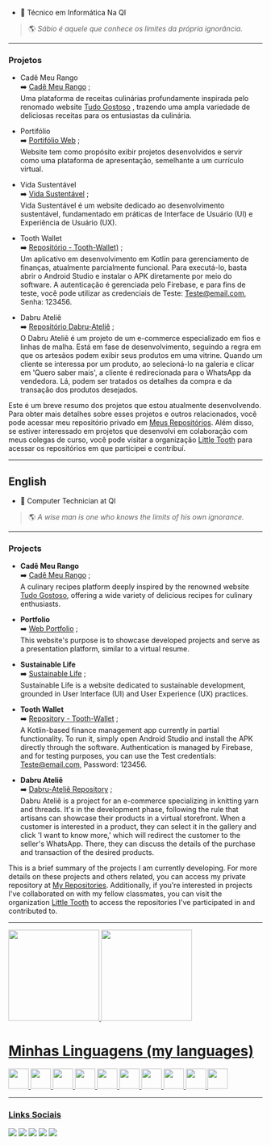 
- 📒 Técnico em Informática Na QI
> 🌎 _Sábio é aquele que conhece os limites da própria ignorância._
---
### Projetos
 - Cadê Meu Rango <br/>
	 ➡️ [Cadê Meu Rango](https://cade-meu-rango-front.web.app/) ; <br/>
	Uma plataforma de receitas culinárias profundamente inspirada pelo renomado website [Tudo Gostoso](https://www.tudogostoso.com.br/) , trazendo uma ampla variedade de deliciosas receitas para os entusiastas da culinária.

 - Portifólio <br/>
	 ➡️ [Portifólio Web](https://portifolio-luis-thalys.web.app/) ; <br/>
	 Website tem como propósito exibir projetos desenvolvidos e servir como uma plataforma de apresentação, semelhante a um currículo virtual.

 - Vida Sustentável <br/> 
	➡️ [Vida Sustentável](https://vida-sustentavel-61c19.web.app/) ; <br/>
	Vida Sustentável é um website dedicado ao desenvolvimento sustentável, fundamentado em práticas de Interface de Usuário (UI) e Experiência de Usuário (UX).

- Tooth Wallet <br/>
	➡️ [Repositório - Tooth-Wallet)](https://github.com/Little-Tooth-Tecnologies/tooth-wallet/tree/main) ; <br/>
	Um aplicativo em desenvolvimento em Kotlin para gerenciamento de finanças, atualmente parcialmente funcional. Para executá-lo, basta abrir o Android Studio e instalar o APK diretamente por meio do software. A autenticação é gerenciada pelo Firebase, e para fins de teste, você pode utilizar as credenciais de Teste: [Teste@email.com](mailto:Teste@email.com), Senha: 123456.

- Dabru Ateliê <br/>
	➡️ [Repositório Dabru-Ateliê](https://github.com/thalys93/dabruatelie) ; <br/>
	O Dabru Ateliê é um projeto de um e-commerce especializado em fios e linhas de malha. Está em fase de desenvolvimento, seguindo a regra em que os artesãos podem exibir seus produtos em uma vitrine. Quando um cliente se interessa por um produto, ao selecioná-lo na galeria e clicar em 'Quero saber mais', a cliente é redirecionada para o WhatsApp da vendedora. Lá, podem ser tratados os detalhes da compra e da transação dos produtos desejados.

 Este é um breve resumo dos projetos que estou atualmente desenvolvendo. Para obter mais detalhes sobre esses projetos e outros relacionados, você pode acessar meu repositório privado em [Meus Repositórios](https://github.com/thalys93?tab=repositories). Além disso, se estiver interessado em projetos que desenvolvi em colaboração com meus colegas de curso, você pode visitar a organização [Little Tooth](https://github.com/orgs/Little-Tooth-Tecnologies/repositories) para acessar os repositórios em que participei e contribuí.

---

## English 
- 📒 Computer Technician at QI
> 🌎 _A wise man is one who knows the limits of his own ignorance._

---

### Projects
- **Cadê Meu Rango** <br/>
	➡️ [Cadê Meu Rango](https://cade-meu-rango-front.web.app/) ; <br/>
	A culinary recipes platform deeply inspired by the renowned website [Tudo Gostoso](https://www.tudogostoso.com.br/), offering a wide variety of delicious recipes for culinary enthusiasts.

- **Portfolio** <br/>
	➡️ [Web Portfolio](https://portifolio-luis-thalys.web.app/) ; <br/>
	This website's purpose is to showcase developed projects and serve as a presentation platform, similar to a virtual resume.
 
- **Sustainable Life** <br/>
	➡️ [Sustainable Life](https://vida-sustentavel-61c19.web.app/) ; <br/>
	Sustainable Life is a website dedicated to sustainable development, grounded in User Interface (UI) and User Experience (UX) practices.

- **Tooth Wallet** <br/>
	➡️ [Repository - Tooth-Wallet](https://github.com/Little-Tooth-Tecnologies/tooth-wallet/tree/main) ; <br/>
	A Kotlin-based finance management app currently in partial functionality. To run it, simply open Android Studio and install the APK directly through the software. Authentication is managed by Firebase,    and for testing purposes, you can use the Test credentials: [Teste@email.com](mailto:Teste@email.com), Password: 123456.

- **Dabru Ateliê** <br/>
	➡️ [Dabru-Ateliê Repository](https://github.com/thalys93/dabruatelie) ; <br/>
	Dabru Ateliê is a project for an e-commerce specializing in knitting yarn and threads. It's in the development phase, following the rule that artisans can showcase their products in a virtual storefront. When a customer is interested in a product, they can select it in the gallery and click 'I want to know more,' which will redirect the customer to the seller's WhatsApp. There, they can discuss the details of the purchase and transaction of the desired products.

This is a brief summary of the projects I am currently developing. For more details on these projects and others related, you can access my private repository at [My Repositories](https://github.com/thalys93?tab=repositories). Additionally, if you're interested in projects I've collaborated on with my fellow classmates, you can visit the organization [Little Tooth](https://github.com/orgs/Little-Tooth-Tecnologies/repositories) to access the repositories I've participated in and contributed to.
  
  ---    
  <div>
  <a href="https://github.com/thalys93">
  <img height="180em"  src="https://github-readme-stats.vercel.app/api?username=thalys93&show_icons=true&theme=react&include_all_commits=true&count_private=true"/>    
  <img height="180em" src="https://github-readme-stats.vercel.app/api/top-langs/?username=thalys93&layout=compact&langs_count=7&theme=react"/>
  </div>
  
  <div>
    <h1> Minhas Linguagens (my languages) </h1> 
  <img src="https://cdn.jsdelivr.net/gh/devicons/devicon/icons/react/react-original.svg" height='40' />    
  <img src="https://cdn.jsdelivr.net/gh/devicons/devicon/icons/angularjs/angularjs-original.svg" height='40' />     
  <img src="https://cdn.jsdelivr.net/gh/devicons/devicon/icons/typescript/typescript-original.svg" height='40' />
  <img src="https://cdn.jsdelivr.net/gh/devicons/devicon/icons/javascript/javascript-original.svg" height='40'/>   
  <img src="https://cdn.jsdelivr.net/gh/devicons/devicon/icons/nodejs/nodejs-original.svg" height='40'/>
  <img src="https://cdn.jsdelivr.net/gh/devicons/devicon/icons/mysql/mysql-original.svg" height='40'/>  
  <img src="https://cdn.jsdelivr.net/gh/devicons/devicon/icons/csharp/csharp-original.svg" height='40'/>  
  <img src="https://cdn.jsdelivr.net/gh/devicons/devicon/icons/dot-net/dot-net-original.svg" height='40'/>
  <img src="https://cdn.jsdelivr.net/gh/devicons/devicon/icons/dotnetcore/dotnetcore-original.svg" height='40'/>
  <img src="https://cdn.jsdelivr.net/gh/devicons/devicon/icons/java/java-original.svg" height='40'/>
  </div>
  
  <hr/>    
      
  <div>
    <h3> Links Sociais </h3>
  </div>
<div>
 <a href="https://www.instagram.com/luiss_xavierr/" target="_blank"><img src="https://img.shields.io/badge/-Instagram-%23E4405F?style=for-the-badge&logo=instagram&logoColor=white" target="_blank"></a>
 	<a href="https://www.twitch.tv/o_thalys" target="_blank"><img src="https://img.shields.io/badge/Twitch-9146FF?style=for-the-badge&logo=twitch&logoColor=white" target="_blank"></a>
  <a href = "mailto:luisthalys@gmail.com"><img src="https://img.shields.io/badge/-Gmail-%23333?style=for-the-badge&logo=gmail&logoColor=white" target="_blank"></a>
  <a href="https://www.linkedin.com/in/luis-rodrigues202/" target="_blank"><img src="https://img.shields.io/badge/-LinkedIn-%230077B5?style=for-the-badge&logo=linkedin&logoColor=white" target="_blank"></a> 
  <a href="https://discord.com/channels/Thalys93#2555" target="_blank"><img src="https://img.shields.io/badge/-discord-%230067C5?style=for-the-badge&logo=discord&logoColor=white" target="_blank"></a>

 </div> 
